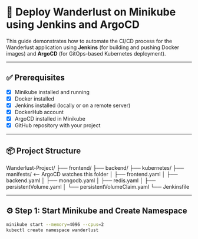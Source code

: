 # 🚀 Deploy Wanderlust on Minikube using Jenkins and ArgoCD

This guide demonstrates how to automate the CI/CD process for the Wanderlust application using **Jenkins** (for building and pushing Docker images) and **ArgoCD** (for GitOps-based Kubernetes deployment).

---

## ✅ Prerequisites

- [x] Minikube installed and running
- [x] Docker installed
- [x] Jenkins installed (locally or on a remote server)
- [x] DockerHub account
- [x] ArgoCD installed in Minikube
- [x] GitHub repository with your project

---

## 📦 Project Structure

Wanderlust-Project/
├── frontend/
├── backend/
├── kubernetes/
├── manifests/ <-- ArgoCD watches this folder
│ ├── frontend.yaml
│ ├── backend.yaml
│ ├── mongodb.yaml
│ ├── redis.yaml
│ ├── persistentVolume.yaml
│ └── persistentVolumeClaim.yaml
└── Jenkinsfile





---

## ⚙️ Step 1: Start Minikube and Create Namespace

```bash
minikube start --memory=4096 --cpus=2
kubectl create namespace wanderlust

